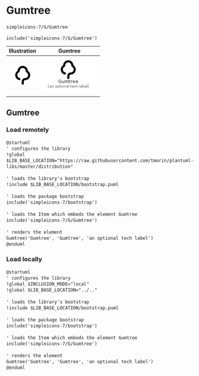 # Gumtree


```text
simpleicons-7/G/Gumtree
```

```text
include('simpleicons-7/G/Gumtree')
```



| Illustration | Gumtree |
| :---: | :---: |
| ![illustration for Illustration](../../simpleicons-7/G/Gumtree.png) | ![illustration for Gumtree](../../simpleicons-7/G/Gumtree.Local.png) |




## Gumtree

### Load remotely
```plantuml
@startuml
' configures the library
!global $LIB_BASE_LOCATION="https://raw.githubusercontent.com/tmorin/plantuml-libs/master/distribution"

' loads the library's bootstrap
!include $LIB_BASE_LOCATION/bootstrap.puml

' loads the package bootstrap
include('simpleicons-7/bootstrap')

' loads the Item which embeds the element Gumtree
include('simpleicons-7/G/Gumtree')

' renders the element
Gumtree('Gumtree', 'Gumtree', 'an optional tech label')
@enduml
```

### Load locally
```plantuml
@startuml
' configures the library
!global $INCLUSION_MODE="local"
!global $LIB_BASE_LOCATION="../.."

' loads the library's bootstrap
!include $LIB_BASE_LOCATION/bootstrap.puml

' loads the package bootstrap
include('simpleicons-7/bootstrap')

' loads the Item which embeds the element Gumtree
include('simpleicons-7/G/Gumtree')

' renders the element
Gumtree('Gumtree', 'Gumtree', 'an optional tech label')
@enduml
```

